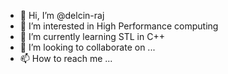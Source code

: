 - 👋 Hi, I’m @delcin-raj
- 👀 I’m interested in High Performance computing
- 🌱 I’m currently learning STL in C++
- 💞️ I’m looking to collaborate on ...
- 📫 How to reach me ...

<!---
delcin-raj/delcin-raj is a ✨ special ✨ repository because its `README.md` (this file) appears on your GitHub profile.
You can click the Preview link to take a look at your changes.
--->
